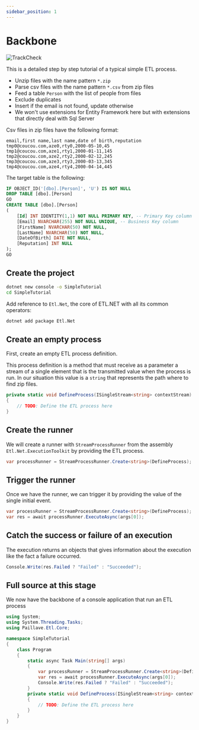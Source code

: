 ```yaml
---
sidebar_position: 1
---
```


# Backbone

![TrackCheck](/img/azure-app-service-platform-bot-construction.svg)

This is a detailed step by step tutorial of a typical simple ETL process.

- Unzip files with the name pattern `*.zip`
- Parse csv files with the name pattern `*.csv` from zip files
- Feed a table `Person` with the list of people from files
- Exclude duplicates
- Insert if the email is not found, update otherwise
- We won't use extensions for Entity Framework here but with extensions that directly deal with Sql Server

Csv files in zip files have the following format:

```csv
email,first name,last name,date of birth,reputation
tmp0@coucou.com,aze0,rty0,2000-05-10,45
tmp1@coucou.com,aze1,rty1,2000-01-11,145
tmp2@coucou.com,aze2,rty2,2000-02-12,245
tmp3@coucou.com,aze3,rty3,2000-03-13,345
tmp4@coucou.com,aze4,rty4,2000-04-14,445
```

The target table is the following:

```sql
IF OBJECT_ID('[dbo].[Person]', 'U') IS NOT NULL
DROP TABLE [dbo].[Person]
GO
CREATE TABLE [dbo].[Person]
(
    [Id] INT IDENTITY(1,1) NOT NULL PRIMARY KEY, -- Primary Key column
    [Email] NVARCHAR(255) NOT NULL UNIQUE, -- Business Key column
    [FirstName] NVARCHAR(50) NOT NULL,
    [LastName] NVARCHAR(50) NOT NULL,
    [DateOfBirth] DATE NOT NULL,
    [Reputation] INT NULL
);
GO
```

## Create the project

```sh
dotnet new console -o SimpleTutorial
cd SimpleTutorial
```

Add reference to `Etl.Net`, the core of ETL.NET with all its common operators:

```sh
dotnet add package Etl.Net
```

## Create an empty process

First, create an empty ETL process definition.

This process definition is a method that must receive as a parameter a stream of a single element that is the transmitted value when the process is run. In our situation this value is a `string` that represents the path where to find zip files.

```cs
private static void DefineProcess(ISingleStream<string> contextStream)
{
    // TODO: Define the ETL process here
}
```

## Create the runner

We will create a runner with `StreamProcessRunner` from the assembly `Etl.Net.ExecutionToolkit` by providing the ETL process.

```cs
var processRunner = StreamProcessRunner.Create<string>(DefineProcess);
```

## Trigger the runner

Once we have the runner, we can trigger it by providing the value of the single initial event.

```cs
var processRunner = StreamProcessRunner.Create<string>(DefineProcess);
var res = await processRunner.ExecuteAsync(args[0]);
```

## Catch the success or failure of an execution

The execution returns an objects that gives information about the execution like the fact a failure occurred.

```cs
Console.Write(res.Failed ? "Failed" : "Succeeded");
```

## Full source at this stage

We now have the backbone of a console application that run an ETL process

```cs title="Program.cs"
using System;
using System.Threading.Tasks;
using Paillave.Etl.Core;

namespace SimpleTutorial
{
    class Program
    {
        static async Task Main(string[] args)
        {
            var processRunner = StreamProcessRunner.Create<string>(DefineProcess);
            var res = await processRunner.ExecuteAsync(args[0]);
            Console.Write(res.Failed ? "Failed" : "Succeeded");
        }
        private static void DefineProcess(ISingleStream<string> contextStream)
        {
            // TODO: Define the ETL process here
        }
    }
}
```
